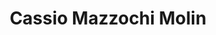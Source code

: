---
title: Cassio Mazzochi Molin
layout: cv

introduction:
    - Software engineer with over 13 years of experience in commercial software development. Proficient in designing, implementing, testing, and delivering applications with Java, Spring Boot, Kafka, Docker, Kubernetes, and cloud technologies.
    - Skilled in agile methodologies, microservices, event-driven architectures, containers, REST over HTTP, API security, CI/CD, and testing. Strong communicator, long-term contributor to Stack Overflow, experienced in leading teams, performing code reviews, mentoring team members, and driving the adoption of best practices to improve software development processes.
    - Based in Dublin, holds both Italian and Irish citizenships, and no visas are required to work in the EU/EEA/UK.

experience:
  title: 
  content:

    - employment:
        title: Lead Software Engineer
        type: contract 
      company:
        name: Mastercard
        location: Dublin, Ireland
      period:
        start: September 2022
        end: Present
    
    - employment:
        title: Senior Software Engineer
        type: contract 
      company:
        name: Optum
        location: Dublin, Ireland
      period:
        start: November 2021
        end: September 2022
    
    - employment:
        title: Lead Software Engineer
        type: contract 
      company:
        name: AIB
        location: Dublin, Ireland
      period:
        start: December 2019
        end: November 2021
    
    - employment:
        title: Senior Software Engineer
        type: contract
      company:
        name: Mastercard
        location: Dublin, Ireland
      period:
        start: October 2018
        end: November 2019

    - employment:
        title: Senior Software Engineer
        type: contract
      company:
        name: Citi
        summary: Citi is an American bank which provides financial products and services for consumers, corporations, and governments.
        location: Dublin, Ireland
      period: 
        start: February 2018
        end: October 2018

    - employment:
        title: Senior Software Engineer
        type: contract
      company:
       name: IDEMIA
       summary: IDEMIA (formerly known as Morpho/Sagem Security) is a French multinational company specialised in solutions for digital identity.
       location: Dublin, Ireland
      period:
        start: March 2017
        end: February 2018

    - employment:
        title: Senior Software Engineer
        type: permanent
      company:
       name: IBM
       location: Dublin, Ireland 
      period:
        start: July 2015
        end: February 2017

    - employment:
        title: Software Engineer
        type: permanent
      company:
       name: Keyworks TI
       location: Caxias do Sul, Brazil
      period:
        start: March 2010
        end: June 2015

    - employment:
        title: Associate Software Engineer
        type: permanent
      company:
       name: Núcleo Sistemas
       location: Caxias do Sul, Brazil
      period:
        start: March 2009
        end: February 2010

---